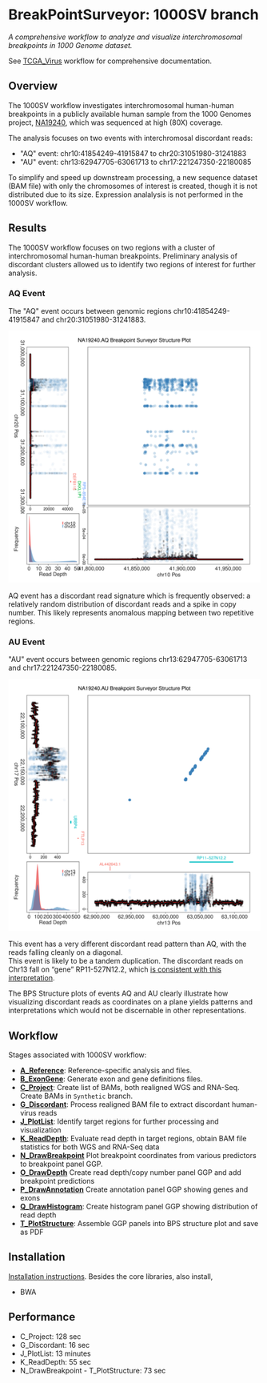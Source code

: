 # BreakPointSurveyor: 1000SV branch

*A comprehensive workflow to analyze and visualize interchromosomal breakpoints in 1000 Genome dataset.*

See [TCGA_Virus](https://github.com/ding-lab/BreakPointSurveyor) workflow for comprehensive documentation.

## Overview

The 1000SV workflow investigates interchromosomal human-human breakpoints in a
publicly available human sample from the 1000 Genomes project,
[NA19240](http://www.internationalgenome.org/data-portal/sample/NA19240), which
was sequenced at high (80X) coverage.

The analysis focuses on two events with interchromosal discordant reads:
* "AQ" event: chr10:41854249-41915847 to chr20:31051980-31241883	
* "AU" event: chr13:62947705-63061713 to chr17:221247350-22180085	

To simplify and speed up downstream processing, a new sequence dataset (BAM
file) with only the chromosomes of interest is created, though it is not
distributed due to its size.  Expression analalysis is not performed in the
1000SV workflow.

## Results

The 1000SV workflow focuses on two regions with a cluster of interchromosomal
human-human breakpoints.  Preliminary analysis of discordant clusters allowed
us to identify two regions of interest for further analysis.

### AQ Event

The "AQ" event occurs between genomic regions chr10:41854249-41915847 and chr20:31051980-31241883.

<img src="T_PlotStructure/plots/NA19240.AQ.chr10_chr20.BreakpointSurvey.png" width="600"/>

AQ event has a discordant read signature which is frequently observed: a
relatively random distribution of discordant reads and a spike in copy number.
This likely represents anomalous mapping between two repetitive regions.

### AU Event

"AU" event occurs between genomic regions chr13:62947705-63061713 and chr17:221247350-22180085.

<img src="T_PlotStructure/plots/NA19240.AU.chr13_chr17.BreakpointSurvey.png" width="600"/>

This event has a very different discordant read pattern than AQ, with the reads falling cleanly on a diagonal.  
This event is likely to be a tandem duplication.  The discordant reads on Chr13 fall on “gene” RP11-527N12.2,
which [is consistent with this interpretation](https://www.biostars.org/p/51456/).

The BPS Structure plots of events AQ and AU clearly illustrate how visualizing discordant reads as coordinates 
on a plane yields patterns and interpretations which would not be discernable in other representations.

## Workflow

Stages associated with 1000SV workflow:

* **[A_Reference](A_Reference/README.md)**: Reference-specific analysis and files.
* **[B_ExonGene](B_ExonGene/README.md)**: Generate exon and gene definitions files.
* **[C_Project](C_Project/README.md)**: Create list of BAMs, both realigned WGS and RNA-Seq.  Create BAMs in `Synthetic` branch.
* **[G_Discordant](G_Discordant/README.md)**: Process realigned BAM file to extract discordant human-virus reads
* **[J_PlotList](J_PlotList/README.md)**: Identify target regions for further processing and visualization
* **[K_ReadDepth](K_ReadDepth/README.md)**: Evaluate read depth in target regions, obtain BAM file statistics for both WGS and RNA-Seq data
* **[N_DrawBreakpoint](N_DrawBreakpoint/README.md)** Plot breakpoint coordinates from various predictors to breakpoint panel GGP.
* **[O_DrawDepth](O_DrawDepth/README.md)** Create read depth/copy number panel GGP and add breakpoint predictions
* **[P_DrawAnnotation](P_DrawAnnotation/README.md)** Create annotation panel GGP showing genes and exons
* **[Q_DrawHistogram](Q_DrawHistogram/README.md)**: Create histogram panel GGP showing distribution of read depth
* **[T_PlotStructure](T_PlotStructure/README.md)**: Assemble GGP panels into BPS structure plot and save as PDF

## Installation

[Installation instructions](https://github.com/ding-lab/BreakPointSurveyor/blob/master/INSTALL.md).  Besides the core libraries, also install,
* BWA

## Performance
* C_Project: 128 sec
* G_Discordant: 16 sec
* J_PlotList: 13 minutes
* K_ReadDepth: 55 sec
* N_DrawBreakpoint - T_PlotStructure: 73 sec
